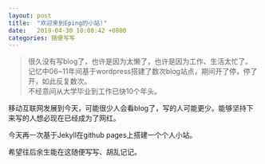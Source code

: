 ```yaml
---
layout: post
title:  "欢迎来到Eping的小站!"
date:   2019-04-30 10:08:42 +0800
categories: 随便写写
---
```

> 很久没有写blog了，也许是因为太懒了，也许是因为工作、生活太忙了。  
记忆中06~11年间基于wordpress搭建了数次blog站点，期间开了停，停了开，如此反复数次。  
不经意间从大学毕业到工作已快10个年头。

移动互联网发展到今天，可能很少人会看blog了，写的人可能更少。能够坚持下来写的人想必现在已经成为了网红。  

今天再一次基于Jekyll在github pages上搭建一个个人小站。

希望往后余生能在这随便写写、胡乱记记。